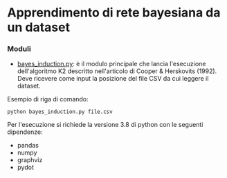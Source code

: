 
# Apprendimento di rete bayesiana da un dataset
### Moduli
- [bayes_induction.py](https://github.com/DonSimonetti/bayes-networks-induction/blob/main/src/bayes_induction.py): è il modulo principale che lancia l'esecuzione dell'algoritmo K2 descritto nell'articolo di Cooper & Herskovits (1992). Deve ricevere come input la posizione del file CSV da cui leggere il dataset.

Esempio di riga di comando:
```
python bayes_induction.py file.csv
```
Per l'esecuzione si richiede la versione 3.8 di python con le seguenti dipendenze:
- pandas
- numpy
- graphviz
- pydot

